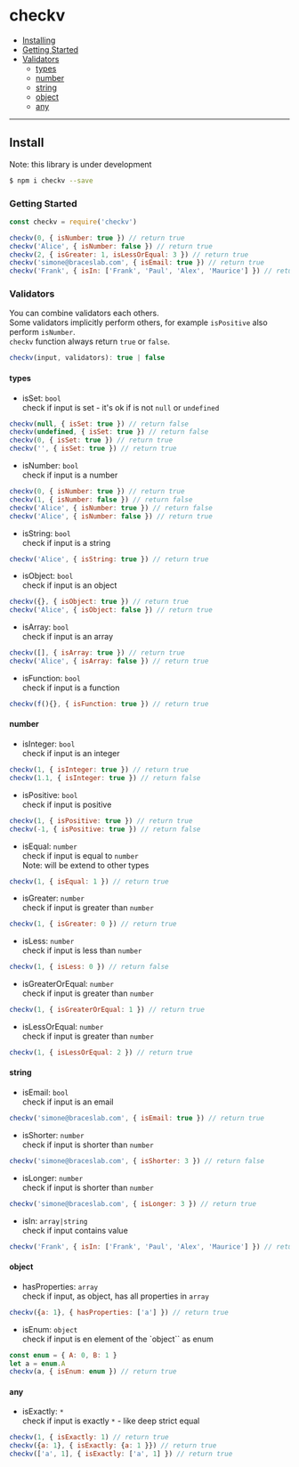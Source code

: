 # checkv

- [Installing](#installing)
- [Getting Started](#getting-started)
- [Validators](#validators)
  - [types](#types)
  - [number](#number)
  - [string](#string)
  - [object](#object)
  - [any](#any)

---

## Install

Note: this library is under development

````bash
$ npm i checkv --save
````

### Getting Started

````js
const checkv = require('checkv')

checkv(0, { isNumber: true }) // return true
checkv('Alice', { isNumber: false }) // return true
checkv(2, { isGreater: 1, isLessOrEqual: 3 }) // return true
checkv('simone@braceslab.com', { isEmail: true }) // return true
checkv('Frank', { isIn: ['Frank', 'Paul', 'Alex', 'Maurice'] }) // return true

````

### Validators

You can combine validators each others.  
Some validators implicitly perform others, for example ``isPositive`` also perform ``isNumber``.  
``checkv`` function always return ``true`` or ``false``.

````js
checkv(input, validators): true | false
````

#### types

- isSet: ``bool``  
check if input is set - it's ok if is not ``null`` or ``undefined``
````js
checkv(null, { isSet: true }) // return false
checkv(undefined, { isSet: true }) // return false
checkv(0, { isSet: true }) // return true
checkv('', { isSet: true }) // return true
````

- isNumber: ``bool``  
check if input is a number
````js
checkv(0, { isNumber: true }) // return true
checkv(1, { isNumber: false }) // return false
checkv('Alice', { isNumber: true }) // return false
checkv('Alice', { isNumber: false }) // return true
````

- isString: ``bool``  
check if input is a string
````js
checkv('Alice', { isString: true }) // return true
````

- isObject: ``bool``  
check if input is an object
````js
checkv({}, { isObject: true }) // return true
checkv('Alice', { isObject: false }) // return true
````

- isArray: ``bool``  
check if input is an array
````js
checkv([], { isArray: true }) // return true
checkv('Alice', { isArray: false }) // return true
````

- isFunction: ``bool``  
check if input is a function
````js
checkv(f(){}, { isFunction: true }) // return true
````

#### number

- isInteger: ``bool``  
check if input is an integer
````js
checkv(1, { isInteger: true }) // return true
checkv(1.1, { isInteger: true }) // return false
````

- isPositive: ``bool``  
check if input is positive
````js
checkv(1, { isPositive: true }) // return true
checkv(-1, { isPositive: true }) // return false
````

- isEqual: ``number``  
check if input is equal to ``number``  
Note: will be extend to other types
````js
checkv(1, { isEqual: 1 }) // return true
````

- isGreater: ``number``  
check if input is greater than ``number``
````js
checkv(1, { isGreater: 0 }) // return true
````

- isLess: ``number``  
check if input is less than ``number``
````js
checkv(1, { isLess: 0 }) // return false
````

- isGreaterOrEqual: ``number``  
check if input is greater than ``number``
````js
checkv(1, { isGreaterOrEqual: 1 }) // return true
````

- isLessOrEqual: ``number``  
check if input is greater than ``number``
````js
checkv(1, { isLessOrEqual: 2 }) // return true
````

#### string

- isEmail: ``bool``  
check if input is an email
````js
checkv('simone@braceslab.com', { isEmail: true }) // return true
````

- isShorter: ``number``  
check if input is shorter than ``number``
````js
checkv('simone@braceslab.com', { isShorter: 3 }) // return false
````

- isLonger: ``number``  
check if input is shorter than ``number``
````js
checkv('simone@braceslab.com', { isLonger: 3 }) // return true
````

- isIn: ``array|string``  
check if input contains value
````js
checkv('Frank', { isIn: ['Frank', 'Paul', 'Alex', 'Maurice'] }) // return true
````

#### object

- hasProperties: ``array``  
check if input, as object, has all properties in ``array``  
````js
checkv({a: 1}, { hasProperties: ['a'] }) // return true
````

- isEnum: ``object``  
check if input is en element of the `object`` as enum
````js
const enum = { A: 0, B: 1 }
let a = enum.A
checkv(a, { isEnum: enum }) // return true
````

#### any

- isExactly: ``*``  
check if input is exactly ``*`` - like deep strict equal
````js
checkv(1, { isExactly: 1) // return true
checkv({a: 1}, { isExactly: {a: 1 }}) // return true
checkv(['a', 1], { isExactly: ['a', 1] }) // return true
````
